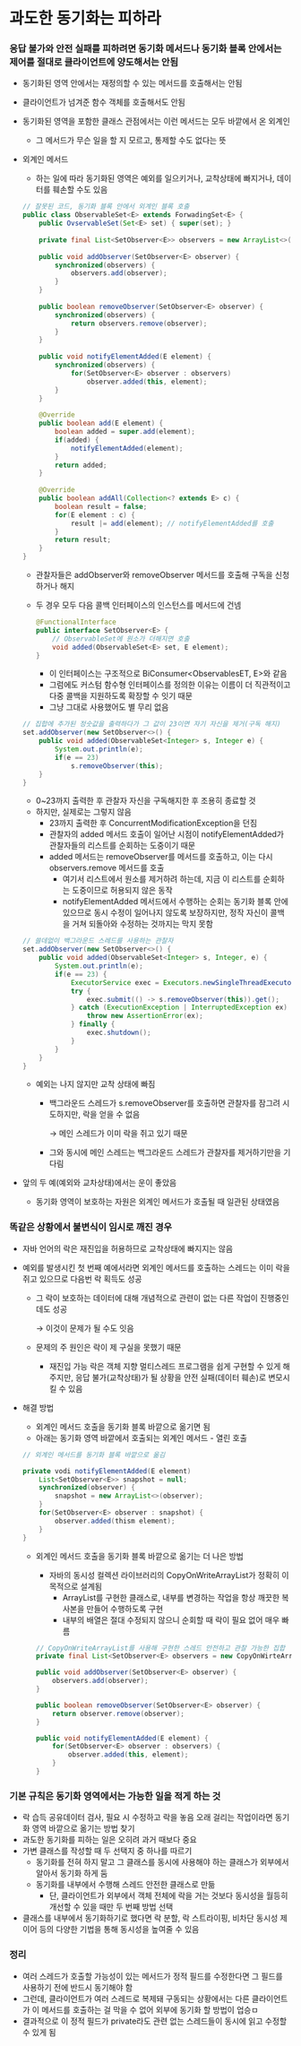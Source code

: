 # 과도한 동기화는 피하라

### 응답 불가와 안전 실패를 피하려면 동기화 메서드나 동기화 블록 안에서는 제어를 절대로 클라이언트에 양도해서는 안됨

- 동기화된 영역 안에서는 재정의할 수 있는 메서드를 호출해서는 안됨
- 클라이언트가 넘겨준 함수 객체를 호출해서도 안됨
- 동기화된 영역을 포함한 클래스 관점에서는 이런 메서드는 모두 바깥에서 온 외계인
    - 그 메서드가 무슨 일을 할 지 모르고, 통제할 수도 없다는 뜻
- 외계인 메서드
    - 하는 일에 따라 동기화된 영역은 예외를 일으키거나, 교착상태에 빠지거나, 데이터를 훼손할 수도 있음
    
    ```java
    // 잘못된 코드, 동기화 블록 안에서 외계인 블록 호출
    public class ObservableSet<E> extends ForwadingSet<E> {
    	public OvservableSet(Set<E> set) { super(set); }
    	
    	private final List<SetObserver<E>> observers = new ArrayList<>();
    	
    	public void addObserver(SetObserver<E> observer) {
    		synchronized(observers) {
    			observers.add(observer);
    		}
    	}
    	
    	public boolean removeObserver(SetObserver<E> observer) {
    		synchronized(observers) {
    			return observers.remove(observer);
    		}
    	}
    	
    	public void notifyElementAdded(E element) {
    		synchronized(observers) {
    			for(SetObserver<E> observer : observers)
    				observer.added(this, element);
    		}
    	}
    	
    	@Override
    	public boolean add(E element) {
    		boolean added = super.add(element);
    		if(added) {
    			notifyElementAdded(element);
    		}
    		return added;
    	}
    	
    	@Override
    	public boolean addAll(Collection<? extends E> c) {
    		boolean result = false;
    		for(E element : c) {
    			result |= add(element); // notifyElementAdded를 호출
    		}
    		return result;
    	}
    }
    ```
    
    - 관찰자들은 addObserver와 removeObserver 메서드를 호출해 구독을 신청하거나 해지
    - 두 경우 모두 다음 콜백 인터페이스의 인스턴스를 메서드에 건넴
        
        ```java
        @FunctionalInterface
        public interface SetObserver<E> {
        	// ObservableSet에 원소가 더해지면 호출
        	void added(ObservableSet<E> set, E element);
        }
        ```
        
        - 이 인터페이스는 구조적으로 BiConsumer<ObservablesET<E>, E>와 같음
        - 그럼에도 커스텀 함수형 인터페이스를 정의한 이유는 이름이 더 직관적이고 다중 콜백을 지원하도록 확장할 수 잇기 때문
        - 그냥 그대로 사용했어도 별 무리 없음
    
    ```java
    // 집합에 추가된 정숫값을 출력하다가 그 값이 23이면 자기 자신을 제거(구독 해지)
    set.addObserver(new SetObserver<>() {
    	public void added(ObservableSet<Integer> s, Integer e) {
    		System.out.println(e);
    		if(e == 23)
    			s.removeObserver(this);
    	}
    }
    ```
    
    - 0~23까지 출력한 후 관찰자 자신을 구독해지한 후 조용히 종료할 것
    - 하지만, 실제로는 그렇지 않음
        - 23까지 출력한 후 ConcurrentModificationException을 던짐
        - 관찰자의 added 메서드 호출이 일어난 시점이 notifyElementAdded가 관찰자들의 리스트를 순회하는 도중이기 때문
        - added 메서드는 removeObserver를 메서드를 호출하고, 이는 다시 observers.remove 메서드를 호출
            - 여기서 리스트에서 원소를 제거하려 하는데, 지금 이 리스트를 순회하는 도중이므로 허용되지 않은 동작
            - notifyElementAdded 메서드에서 수행하는 순회는 동기화 블록 안에 있으므로 동시 수정이 일어나지 않도록 보장하지만, 정작 자신이 콜백을 거쳐 되돌아와 수정하는 것까지는 막지 못함
    
    ```java
    // 쓸데없이 백그라운드 스레드를 사용하는 관찰자
    set.addObserver(new SetObserver<>() {
    	public void added(ObservableSet<Integer> s, Integer, e) {
    		System.out.println(e);
    		if(e == 23) {
    			ExecutorService exec = Executors.newSingleThreadExecutor();
    			try {
    				exec.submit(() -> s.removeObserver(this)).get();
    			} catch (ExecutionException | InterruptedException ex) {
    				throw new AssertionError(ex);
    			} finally {
    				exec.shutdown();
    			}
    		}
    	}
    }
    ```
    
    - 예외는 나지 않지만 교착 상태에 빠짐
        - 백그라운드 스레드가 s.removeObserver를 호출하면 관찰자를 잠그려 시도하지만, 락을 얻을 수 없음
            
            → 메인 스레드가 이미 락을 쥐고 있기 때문
            
        - 그와 동시에 메인 스레드는 백그라운드 스레드가 관찰자를 제거하기만을 기다림
- 앞의 두 예(예외와 교차상태)에서는 운이 좋았음
    - 동기화 영역이 보호하는 자원은 외계인 메서드가 호출될 때 일관된 상태였음

### 똑같은 상황에서 불변식이 임시로 깨진 경우

- 자바 언어의 락은 재진입을 허용하므로 교착상태에 빠지지는 않음
- 예외를 발생시킨 첫 번째 예에서라면 외계인 메서드를 호출하는 스레드는 이미 락을 쥐고 있으므로 다음번 락 획득도 성공
    - 그 락이 보호하는 데이터에 대해 개념적으로 관련이 없는 다른 작업이 진행중인데도 성공
        
        → 이것이 문제가 될 수도 잇음
        
    - 문제의 주 원인은 락이 제 구실을 못했기 때문
        - 재진입 가능 락은 객체 지향 멀티스레드 프로그램을 쉽게 구현할 수 있게 해주지만, 응답 불가(교착상태)가 될 상황을 안전 실패(데이터 훼손)로 변모시킬 수 있음
- 해결 방법
    - 외계인 메서드 호출을 동기화 블록 바깥으로 옮기면 됨
    - 아래는 동기화 영역 바깥에서 호출되는 외계인 메서드 - 열린 호출
    
    ```java
    // 외계인 메서드를 동기화 블록 바깥으로 옮김
    
    private vodi notifyElementAdded(E element) 
    	List<SetObserver<E>> snapshot = null;
    	synchronized(observer) {
    		snapshot = new ArrayList<>(observer);
    	}
    	for(SetObserver<E> observer : snapshot) {
    		observer.added(thism element);	
    	}
    }
    ```
    
    - 외계인 메서드 호출을 동기화 블록 바깥으로 옮기는 더 나은 방법
        - 자바의 동시성 컬렉션 라이브러리의 CopyOnWriteArrayList가 정확히 이 목적으로 설계됨
            - ArrayList를 구현한 클래스로, 내부를 변경하는 작업을 항상 깨끗한 복사본을 만들어 수행하도록 구현
            - 내부의 배열은 절대 수정되지 않으니 순회할 때 락이 필요 없어 매우 빠름
        
        ```java
        // CopyOnWriteArrayList를 사용해 구현한 스레드 안전하고 관찰 가능한 집합
        private final List<SetObserver<E> observers = new CopyOnWirteArrayList<>();
        
        public void addObserver(SetObserver<E> observer) {
        	observers.add(observer);
        }
        
        public boolean removeObserver(SetObserver<E> observer) {
        	return observer.remove(observer);
        }
        
        public void notifyElementAdded(E element) {
        	for(SetObserver<E> observer : observers) {
        		observer.added(this, element);
        	}
        }
        ```
        

### 기본 규칙은 동기화 영역에서는 가능한 일을 적게 하는 것

- 락 습득 공유데이터 검사, 필요 시 수정하고 락을 놓음 오래 걸리는 작업이라면 동기화 영역 바깥으로 옮기는 방법 찾기
- 과도한 동기화를 피하는 일은 오히려 과거 때보다 중요
- 가변 클래스를 작성할 때 두 선택지 중 하나를 따르기
    - 동기화를 전혀 하지 말고 그 클래스를 동시에 사용해야 하는 클래스가 외부에서 알아서 동기화 하게 둠
    - 동기화를 내부에서 수행해 스레드 안전한 클래스로 만듦
        - 단, 클라이언트가 외부에서 객체 전체에 락을 거는 것보다 동시성을 월등히 개선할 수 있을 때만 두 번째 방법 선택
- 클래스를 내부에서 동기화하기로 했다면 락 분할, 락 스트라이핑, 비차단 동시성 제이어 등의 다양한 기법을 통해 동시성을 높여줄 수 있음

### 정리

- 여러 스레드가 호출할 가능성이 있는 메서드가 정적 필드를 수정한다면 그 필드를 사용하기 전에 반드시 동기해야 함
- 그런데, 클라이언트가 여러 스레드로 복제돼 구동되는 상황에서는 다른 클라이언트가 이 메서드를 호출하는 걸 막을 수 없어 외부에 동기화 할 방법이 업승ㅁ
- 결과적으로 이 정적 필드가 private라도 관련 없는 스레드들이 동시에 읽고 수정할 수 있게 됨
